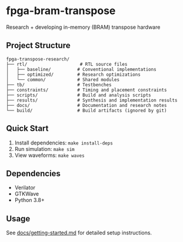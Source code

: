 # fpga-bram-transpose
Research + developing in-memory (BRAM) transpose hardware

## Project Structure

```plaintext
fpga-transpose-research/
├── rtl/                    # RTL source files
│   ├── baseline/          # Conventional implementations
│   ├── optimized/         # Research optimizations
│   └── common/            # Shared modules
├── tb/                    # Testbenches
├── constraints/           # Timing and placement constraints
├── scripts/               # Build and analysis scripts
├── results/               # Synthesis and implementation results
├── docs/                  # Documentation and research notes
└── build/                 # Build artifacts (ignored by git)
```


## Quick Start
1. Install dependencies: `make install-deps`
2. Run simulation: `make sim`
3. View waveforms: `make waves`

## Dependencies
- Verilator
- GTKWave
- Python 3.8+

## Usage
See [docs/getting-started.md](docs/getting-started.md) for detailed setup instructions.
